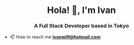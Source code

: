 <h1 align="center">Hola! 👋, I'm Ivan</h1>
<h3 align="center">A Full Stack Developer based in Tokyo</h3>

- 📫 How to reach me **ivanwilf@hotmail.com**

